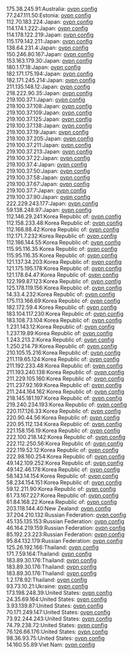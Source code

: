 175.38.245.91:Australia: [ovpn config](vpn/175_38_245_91.ovpn)  
77.247.111.50:Estonia: [ovpn config](vpn/77_247_111_50.ovpn)  
112.70.183.224:Japan: [ovpn config](vpn/112_70_183_224.ovpn)  
114.174.1.222:Japan: [ovpn config](vpn/114_174_1_222.ovpn)  
114.178.122.219:Japan: [ovpn config](vpn/114_178_122_219.ovpn)  
115.179.142.211:Japan: [ovpn config](vpn/115_179_142_211.ovpn)  
138.64.231.4:Japan: [ovpn config](vpn/138_64_231_4.ovpn)  
150.246.80.167:Japan: [ovpn config](vpn/150_246_80_167.ovpn)  
153.163.179.30:Japan: [ovpn config](vpn/153_163_179_30.ovpn)  
180.1.17.18:Japan: [ovpn config](vpn/180_1_17_18.ovpn)  
182.171.175.194:Japan: [ovpn config](vpn/182_171_175_194.ovpn)  
182.171.245.214:Japan: [ovpn config](vpn/182_171_245_214.ovpn)  
211.135.148.12:Japan: [ovpn config](vpn/211_135_148_12.ovpn)  
218.222.90.35:Japan: [ovpn config](vpn/218_222_90_35.ovpn)  
219.100.37.1:Japan: [ovpn config](vpn/219_100_37_1.ovpn)  
219.100.37.108:Japan: [ovpn config](vpn/219_100_37_108.ovpn)  
219.100.37.109:Japan: [ovpn config](vpn/219_100_37_109.ovpn)  
219.100.37.125:Japan: [ovpn config](vpn/219_100_37_125.ovpn)  
219.100.37.138:Japan: [ovpn config](vpn/219_100_37_138.ovpn)  
219.100.37.19:Japan: [ovpn config](vpn/219_100_37_19.ovpn)  
219.100.37.205:Japan: [ovpn config](vpn/219_100_37_205.ovpn)  
219.100.37.211:Japan: [ovpn config](vpn/219_100_37_211.ovpn)  
219.100.37.213:Japan: [ovpn config](vpn/219_100_37_213.ovpn)  
219.100.37.22:Japan: [ovpn config](vpn/219_100_37_22.ovpn)  
219.100.37.4:Japan: [ovpn config](vpn/219_100_37_4.ovpn)  
219.100.37.50:Japan: [ovpn config](vpn/219_100_37_50.ovpn)  
219.100.37.58:Japan: [ovpn config](vpn/219_100_37_58.ovpn)  
219.100.37.67:Japan: [ovpn config](vpn/219_100_37_67.ovpn)  
219.100.37.7:Japan: [ovpn config](vpn/219_100_37_7.ovpn)  
219.100.37.90:Japan: [ovpn config](vpn/219_100_37_90.ovpn)  
222.229.243.177:Japan: [ovpn config](vpn/222_229_243_177.ovpn)  
59.138.248.97:Japan: [ovpn config](vpn/59_138_248_97.ovpn)  
112.146.29.241:Korea Republic of: [ovpn config](vpn/112_146_29_241.ovpn)  
112.158.233.48:Korea Republic of: [ovpn config](vpn/112_158_233_48.ovpn)  
112.166.88.42:Korea Republic of: [ovpn config](vpn/112_166_88_42.ovpn)  
112.171.7.232:Korea Republic of: [ovpn config](vpn/112_171_7_232.ovpn)  
112.186.144.55:Korea Republic of: [ovpn config](vpn/112_186_144_55.ovpn)  
115.95.116.35:Korea Republic of: [ovpn config](vpn/115_95_116_35.ovpn)  
115.95.116.35:Korea Republic of: [ovpn config](vpn/115_95_116_35.ovpn)  
121.137.34.203:Korea Republic of: [ovpn config](vpn/121_137_34_203.ovpn)  
121.175.195.178:Korea Republic of: [ovpn config](vpn/121_175_195_178.ovpn)  
121.178.64.47:Korea Republic of: [ovpn config](vpn/121_178_64_47.ovpn)  
122.199.87.123:Korea Republic of: [ovpn config](vpn/122_199_87_123.ovpn)  
125.178.119.156:Korea Republic of: [ovpn config](vpn/125_178_119_156.ovpn)  
14.33.4.232:Korea Republic of: [ovpn config](vpn/14_33_4_232.ovpn)  
175.113.166.69:Korea Republic of: [ovpn config](vpn/175_113_166_69.ovpn)  
182.172.59.4:Korea Republic of: [ovpn config](vpn/182_172_59_4.ovpn)  
183.104.117.230:Korea Republic of: [ovpn config](vpn/183_104_117_230.ovpn)  
183.108.73.104:Korea Republic of: [ovpn config](vpn/183_108_73_104.ovpn)  
1.231.143.12:Korea Republic of: [ovpn config](vpn/1_231_143_12.ovpn)  
1.237.19.89:Korea Republic of: [ovpn config](vpn/1_237_19_89.ovpn)  
1.243.213.2:Korea Republic of: [ovpn config](vpn/1_243_213_2.ovpn)  
1.250.214.79:Korea Republic of: [ovpn config](vpn/1_250_214_79.ovpn)  
210.105.15.216:Korea Republic of: [ovpn config](vpn/210_105_15_216.ovpn)  
211.119.65.124:Korea Republic of: [ovpn config](vpn/211_119_65_124.ovpn)  
211.192.233.48:Korea Republic of: [ovpn config](vpn/211_192_233_48.ovpn)  
211.193.240.138:Korea Republic of: [ovpn config](vpn/211_193_240_138.ovpn)  
211.229.105.160:Korea Republic of: [ovpn config](vpn/211_229_105_160.ovpn)  
211.237.92.169:Korea Republic of: [ovpn config](vpn/211_237_92_169.ovpn)  
211.244.164.162:Korea Republic of: [ovpn config](vpn/211_244_164_162.ovpn)  
218.145.181.197:Korea Republic of: [ovpn config](vpn/218_145_181_197.ovpn)  
219.240.234.193:Korea Republic of: [ovpn config](vpn/219_240_234_193.ovpn)  
220.117.126.33:Korea Republic of: [ovpn config](vpn/220_117_126_33.ovpn)  
220.90.44.56:Korea Republic of: [ovpn config](vpn/220_90_44_56.ovpn)  
220.95.112.134:Korea Republic of: [ovpn config](vpn/220_95_112_134.ovpn)  
221.158.156.19:Korea Republic of: [ovpn config](vpn/221_158_156_19.ovpn)  
222.100.218.142:Korea Republic of: [ovpn config](vpn/222_100_218_142.ovpn)  
222.112.250.56:Korea Republic of: [ovpn config](vpn/222_112_250_56.ovpn)  
222.119.52.12:Korea Republic of: [ovpn config](vpn/222_119_52_12.ovpn)  
222.98.160.254:Korea Republic of: [ovpn config](vpn/222_98_160_254.ovpn)  
49.142.109.252:Korea Republic of: [ovpn config](vpn/49_142_109_252.ovpn)  
49.142.46.178:Korea Republic of: [ovpn config](vpn/49_142_46_178.ovpn)  
58.143.14.154:Korea Republic of: [ovpn config](vpn/58_143_14_154.ovpn)  
58.234.154.151:Korea Republic of: [ovpn config](vpn/58_234_154_151.ovpn)  
59.12.211.90:Korea Republic of: [ovpn config](vpn/59_12_211_90.ovpn)  
61.73.167.227:Korea Republic of: [ovpn config](vpn/61_73_167_227.ovpn)  
61.84.168.22:Korea Republic of: [ovpn config](vpn/61_84_168_22.ovpn)  
203.118.144.40:New Zealand: [ovpn config](vpn/203_118_144_40.ovpn)  
37.204.210.132:Russian Federation: [ovpn config](vpn/37_204_210_132.ovpn)  
45.135.135.153:Russian Federation: [ovpn config](vpn/45_135_135_153.ovpn)  
46.164.219.159:Russian Federation: [ovpn config](vpn/46_164_219_159.ovpn)  
85.192.23.223:Russian Federation: [ovpn config](vpn/85_192_23_223.ovpn)  
95.84.132.179:Russian Federation: [ovpn config](vpn/95_84_132_179.ovpn)  
125.26.192.166:Thailand: [ovpn config](vpn/125_26_192_166.ovpn)  
171.7.59.164:Thailand: [ovpn config](vpn/171_7_59_164.ovpn)  
183.89.30.176:Thailand: [ovpn config](vpn/183_89_30_176.ovpn)  
183.89.30.176:Thailand: [ovpn config](vpn/183_89_30_176.ovpn)  
183.89.30.176:Thailand: [ovpn config](vpn/183_89_30_176.ovpn)  
1.2.178.92:Thailand: [ovpn config](vpn/1_2_178_92.ovpn)  
93.73.10.21:Ukraine: [ovpn config](vpn/93_73_10_21.ovpn)  
173.198.248.39:United States: [ovpn config](vpn/173_198_248_39.ovpn)  
24.35.69.164:United States: [ovpn config](vpn/24_35_69_164.ovpn)  
3.93.139.87:United States: [ovpn config](vpn/3_93_139_87.ovpn)  
70.171.249.147:United States: [ovpn config](vpn/70_171_249_147.ovpn)  
73.92.244.243:United States: [ovpn config](vpn/73_92_244_243.ovpn)  
74.79.238.72:United States: [ovpn config](vpn/74_79_238_72.ovpn)  
76.126.66.176:United States: [ovpn config](vpn/76_126_66_176.ovpn)  
98.36.93.75:United States: [ovpn config](vpn/98_36_93_75.ovpn)  
14.160.55.89:Viet Nam: [ovpn config](vpn/14_160_55_89.ovpn)  
